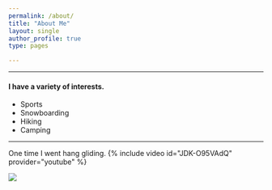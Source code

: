 ```yaml
---
permalink: /about/
title: "About Me"
layout: single
author_profile: true
type: pages

---
```


------
#### I have a variety of interests. 
* Sports
* Snowboarding
* Hiking
* Camping

    
 
------
One time I went hang gliding.
{% include video id="JDK-O95VAdQ" provider="youtube" %}


<div><noscript><a href='#'><img alt=' ' src='https:&#47;&#47;public.tableau.com&#47;static&#47;images&#47;Mo&#47;MoreyBall&#47;MoreyStats&#47;1_rss.png' style='border: none' /></a></noscript><object width="300" height="150">
 <param name="host_url" value="https%3A%2F%2Fpublic.tableau.com%2F" />
 <param name="embed_code_version" value="3" />
 <param name="site_root" value="" />
 <param name="name" value="MoreyBall/MoreyStats" />
 <param name="tabs" value="no" />
 <param name="toolbar" value="yes" />
 <param name="static_image" value="https://public.tableau.com/static/images/Mo/MoreyBall/MoreyStats/1.png" />
 <param name="animate_transition" value="yes" />
 <param name="display_static_image" value="yes" />
 <param name="display_spinner" value="yes" />
 <param name="display_overlay" value="yes" />
 <param name="display_count" value="yes" />
 </object></div>
 
 <script type='text/javascript'>                    var divElement = document.getElementById('viz1554246129796');                    var vizElement = divElement.getElementsByTagName('object')[0];                    vizElement.style.width='800px';vizElement.style.height='627px';                    var scriptElement = document.createElement('script');                    scriptElement.src = 'https://public.tableau.com/javascripts/api/viz_v1.js';                    vizElement.parentNode.insertBefore(scriptElement, vizElement);                </script>
